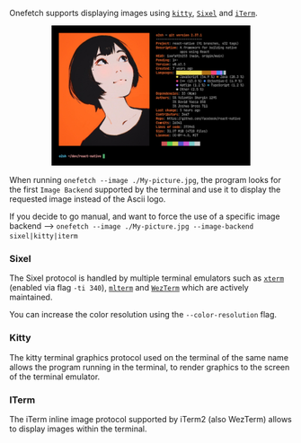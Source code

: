 Onefetch supports displaying images using [`kitty`](https://sw.kovidgoyal.net/kitty/graphics-protocol.html), [`Sixel`](https://en.wikipedia.org/wiki/Sixel) and [`iTerm`](https://www.iterm2.com/documentation-images.html).

<p align="center">
<img src="https://raw.githubusercontent.com/o2sh/onefetch/main/assets/screenshot-1.png" height="250px">
</p>

When running `onefetch --image ./My-picture.jpg`, the program looks for the first `Image Backend` supported by the terminal and use it to display the requested image instead of the Ascii logo.

If you decide to go manual, and want to force the use of a specific image backend --> `onefetch --image ./My-picture.jpg --image-backend sixel|kitty|iterm`

### Sixel

The Sixel protocol is handled by multiple terminal emulators such as [`xterm`](https://invisible-island.net/xterm/) (enabled via flag `-ti 340`), [`mlterm`](https://wiki.ubuntu.com/Mlterm) and [`WezTerm`](https://github.com/wez/wezterm) which are actively maintained.

You can increase the color resolution using the `--color-resolution` flag.

### Kitty

The kitty terminal graphics protocol used on the terminal of the same name allows the program running in the terminal, to render graphics to the screen of the terminal emulator.

### ITerm

The iTerm inline image protocol supported by iTerm2 (also WezTerm) allows to display images within the terminal.